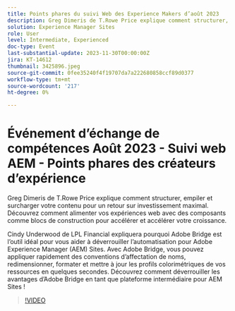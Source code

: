 ```yaml
---
title: Points phares du suivi Web des Experience Makers d’août 2023
description: Greg Dimeris de T.Rowe Price explique comment structurer, empiler et surcharger votre contenu pour un retour sur investissement maximal. Découvrez comment optimiser vos expériences web avec des composants comme blocs de construction pour accélérer et accélérer la croissance. Cindy Underwood de LPL Financial partagera avec vous les raisons pour lesquelles Adobe Bridge est l’outil idéal pour vous aider à déverrouiller l’automatisation pour les sites Adobe Experience Manager (AEM). Avec Adobe Bridge, vous pouvez appliquer rapidement des conventions d’affectation de noms, redimensionner, formater et mettre à jour les profils colorimétriques de vos ressources en quelques secondes. Découvrez comment déverrouiller les avantages d’Adobe Bridge en tant que plateforme intermédiaire pour les sites d’AEM !
solution: Experience Manager Sites
role: User
level: Intermediate, Experienced
doc-type: Event
last-substantial-update: 2023-11-30T00:00:00Z
jira: KT-14612
thumbnail: 3425896.jpeg
source-git-commit: 0fee35240f4f19707da7a222680858ccf89d0377
workflow-type: tm+mt
source-wordcount: '217'
ht-degree: 0%

---
```



# Événement d’échange de compétences Août 2023 - Suivi web AEM - Points phares des créateurs d’expérience

Greg Dimeris de T.Rowe Price explique comment structurer, empiler et surcharger votre contenu pour un retour sur investissement maximal. Découvrez comment alimenter vos expériences web avec des composants comme blocs de construction pour accélérer et accélérer votre croissance.

Cindy Underwood de LPL Financial expliquera pourquoi Adobe Bridge est l’outil idéal pour vous aider à déverrouiller l’automatisation pour Adobe Experience Manager (AEM) Sites. Avec Adobe Bridge, vous pouvez appliquer rapidement des conventions d’affectation de noms, redimensionner, formater et mettre à jour les profils colorimétriques de vos ressources en quelques secondes. Découvrez comment déverrouiller les avantages d’Adobe Bridge en tant que plateforme intermédiaire pour AEM Sites !

>[!VIDEO](https://video.tv.adobe.com/v/3425896/?learn=on)
